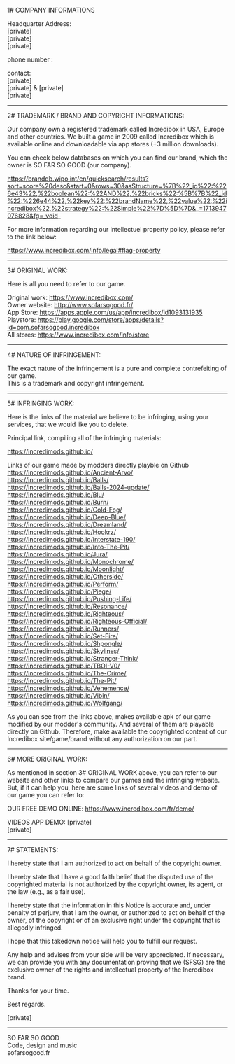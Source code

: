 1# COMPANY INFORMATIONS

Headquarter Address:  
[private]  
[private]  
[private]  

phone number : 

contact:  
[private]  
[private] & [private]  
[private]  

_____________________________________________________

2# TRADEMARK / BRAND AND COPYRIGHT INFORMATIONS:

Our company own a registered trademark called Incredibox in USA, Europe and other countries.
We built a game in 2009 called Incredibox which is available online and downloadable via app stores (+3 million downloads).

You can check below databases on which you can find our brand, which the owner is SO FAR SO GOOD (our company).

https://branddb.wipo.int/en/quicksearch/results?sort=score%20desc&start=0&rows=30&asStructure=%7B%22_id%22:%226e43%22,%22boolean%22:%22AND%22,%22bricks%22:%5B%7B%22_id%22:%226e44%22,%22key%22:%22brandName%22,%22value%22:%22incredibox%22,%22strategy%22:%22Simple%22%7D%5D%7D&_=1713947076828&fg=_void_

For more information regarding our intellectuel property policy, please refer to the link below:

https://www.incredibox.com/info/legal#flag-property
__________________

3# ORIGINAL WORK:

Here is all you need to refer to our game.

Original work: https://www.incredibox.com/  
Owner website: http://www.sofarsogood.fr/  
App Store: https://apps.apple.com/us/app/incredibox/id1093131935  
Playstore: https://play.google.com/store/apps/details?id=com.sofarsogood.incredibox  
All stores: https://www.incredibox.com/info/store

____________________________

4# NATURE OF INFRINGEMENT:

The exact nature of the infringement is a pure and complete contrefeiting of our game.  
This is a trademark and copyright infringement.

____________________

5# INFRINGING WORK:

Here is the links of the material we believe to be infringing, using your services, that we would like you to delete.

Principal link, compiling all of the infringing materials:

https://incredimods.github.io/

Links of our game made by modders directly playble on Github  
https://incredimods.github.io/Ancient-Arvo/  
https://incredimods.github.io/Balls/  
https://incredimods.github.io/Balls-2024-update/  
https://incredimods.github.io/Blu/  
https://incredimods.github.io/Burn/  
https://incredimods.github.io/Cold-Fog/  
https://incredimods.github.io/Deep-Blue/  
https://incredimods.github.io/Dreamland/  
https://incredimods.github.io/Hookrz/  
https://incredimods.github.io/Interstate-190/  
https://incredimods.github.io/Into-The-Pit/  
https://incredimods.github.io/Jura/  
https://incredimods.github.io/Monochrome/  
https://incredimods.github.io/Moonlight/  
https://incredimods.github.io/Otherside/  
https://incredimods.github.io/Perform/  
https://incredimods.github.io/Piege/  
https://incredimods.github.io/Pushing-Life/  
https://incredimods.github.io/Resonance/  
https://incredimods.github.io/Righteous/  
https://incredimods.github.io/Righteous-Official/  
https://incredimods.github.io/Runners/  
https://incredimods.github.io/Set-Fire/  
https://incredimods.github.io/Shpongle/  
https://incredimods.github.io/Skylines/  
https://incredimods.github.io/Stranger-Think/  
https://incredimods.github.io/TBOI-V0/  
https://incredimods.github.io/The-Crime/  
https://incredimods.github.io/The-Pit/  
https://incredimods.github.io/Vehemence/  
https://incredimods.github.io/Vibin/  
https://incredimods.github.io/Wolfgang/  

As you can see from the links above, makes available apk of our game modified by our modder's community. And several of them are playable directly on Github. Therefore, make available the copyrighted content of our Incredibox site/game/brand without any authorization on our part. 

________________________

6# MORE ORIGINAL WORK:

As mentioned in section 3# ORIGINAL WORK above, you can refer to our website and other links to compare our games and the infringing website.
But, if it can help you, here are some links of several videos and demo of our game you can refer to:


OUR FREE DEMO ONLINE:
https://www.incredibox.com/fr/demo/

VIDEOS APP DEMO:
[private]  
[private]  

_______________

7# STATEMENTS:

I hereby state that I am authorized to act on behalf of the copyright owner.

I hereby state that I have a good faith belief that the disputed use of the copyrighted material is not authorized by the copyright owner, its agent, or the law (e.g., as a fair use).

I hereby state that the information in this Notice is accurate and, under penalty of perjury, that I am the owner, or authorized to act on behalf of the owner, of the copyright or of an exclusive right under the copyright that is allegedly infringed.

I hope that this takedown notice will help you to fulfill our request.

Any help and advises from your side will be very appreciated. If necessary, we can provide you with any documentation proving that we (SFSG) are the exclusive owner of the rights and intellectual property of the Incredibox brand.

Thanks for your time.

Best regards.

[private]  
____________________

SO FAR SO GOOD  
Code, design and music  
sofarsogood.fr
